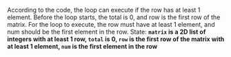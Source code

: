 According to the code, the loop can execute if the row has at least 1 element. Before the loop starts, the total is 0, and row is the first row of the matrix. For the loop to execute, the row must have at least 1 element, and num should be the first element in the row.
State: **`matrix` is a 2D list of integers with at least 1 row, `total` is 0, `row` is the first row of the matrix with at least 1 element, `num` is the first element in the row**